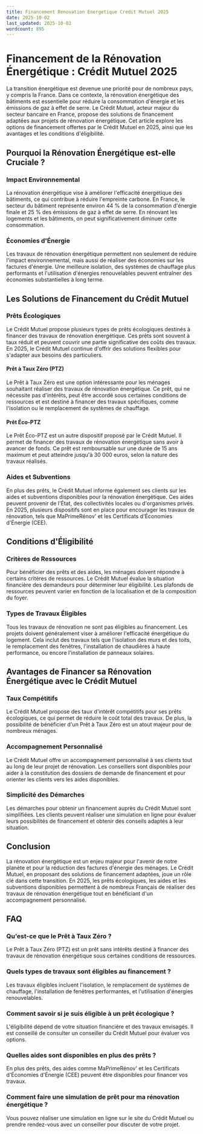 ```yaml
---
title: Financement Renovation Energetique Credit Mutuel 2025
date: 2025-10-02
last_updated: 2025-10-02
wordcount: 895
---
```


# Financement de la Rénovation Énergétique : Crédit Mutuel 2025

La transition énergétique est devenue une priorité pour de nombreux pays, y compris la France. Dans ce contexte, la rénovation énergétique des bâtiments est essentielle pour réduire la consommation d'énergie et les émissions de gaz à effet de serre. Le Crédit Mutuel, acteur majeur du secteur bancaire en France, propose des solutions de financement adaptées aux projets de rénovation énergétique. Cet article explore les options de financement offertes par le Crédit Mutuel en 2025, ainsi que les avantages et les conditions d'éligibilité.

## Pourquoi la Rénovation Énergétique est-elle Cruciale ?

### Impact Environnemental

La rénovation énergétique vise à améliorer l'efficacité énergétique des bâtiments, ce qui contribue à réduire l'empreinte carbone. En France, le secteur du bâtiment représente environ 44 % de la consommation d'énergie finale et 25 % des émissions de gaz à effet de serre. En rénovant les logements et les bâtiments, on peut significativement diminuer cette consommation.

### Économies d'Énergie

Les travaux de rénovation énergétique permettent non seulement de réduire l'impact environnemental, mais aussi de réaliser des économies sur les factures d'énergie. Une meilleure isolation, des systèmes de chauffage plus performants et l'utilisation d'énergies renouvelables peuvent entraîner des économies substantielles à long terme.

## Les Solutions de Financement du Crédit Mutuel

### Prêts Écologiques

Le Crédit Mutuel propose plusieurs types de prêts écologiques destinés à financer des travaux de rénovation énergétique. Ces prêts sont souvent à taux réduit et peuvent couvrir une partie significative des coûts des travaux. En 2025, le Crédit Mutuel continue d'offrir des solutions flexibles pour s'adapter aux besoins des particuliers.

#### Prêt à Taux Zéro (PTZ)

Le Prêt à Taux Zéro est une option intéressante pour les ménages souhaitant réaliser des travaux de rénovation énergétique. Ce prêt, qui ne nécessite pas d'intérêts, peut être accordé sous certaines conditions de ressources et est destiné à financer des travaux spécifiques, comme l'isolation ou le remplacement de systèmes de chauffage.

#### Prêt Éco-PTZ

Le Prêt Éco-PTZ est un autre dispositif proposé par le Crédit Mutuel. Il permet de financer des travaux de rénovation énergétique sans avoir à avancer de fonds. Ce prêt est remboursable sur une durée de 15 ans maximum et peut atteindre jusqu'à 30 000 euros, selon la nature des travaux réalisés.

### Aides et Subventions

En plus des prêts, le Crédit Mutuel informe également ses clients sur les aides et subventions disponibles pour la rénovation énergétique. Ces aides peuvent provenir de l'État, des collectivités locales ou d'organismes privés. En 2025, plusieurs dispositifs sont en place pour encourager les travaux de rénovation, tels que MaPrimeRénov' et les Certificats d'Économies d'Énergie (CEE).

## Conditions d'Éligibilité

### Critères de Ressources

Pour bénéficier des prêts et des aides, les ménages doivent répondre à certains critères de ressources. Le Crédit Mutuel évalue la situation financière des demandeurs pour déterminer leur éligibilité. Les plafonds de ressources peuvent varier en fonction de la localisation et de la composition du foyer.

### Types de Travaux Éligibles

Tous les travaux de rénovation ne sont pas éligibles au financement. Les projets doivent généralement viser à améliorer l'efficacité énergétique du logement. Cela inclut des travaux tels que l'isolation des murs et des toits, le remplacement des fenêtres, l'installation de chaudières à haute performance, ou encore l'installation de panneaux solaires.

## Avantages de Financer sa Rénovation Énergétique avec le Crédit Mutuel

### Taux Compétitifs

Le Crédit Mutuel propose des taux d'intérêt compétitifs pour ses prêts écologiques, ce qui permet de réduire le coût total des travaux. De plus, la possibilité de bénéficier d'un Prêt à Taux Zéro est un atout majeur pour de nombreux ménages.

### Accompagnement Personnalisé

Le Crédit Mutuel offre un accompagnement personnalisé à ses clients tout au long de leur projet de rénovation. Les conseillers sont disponibles pour aider à la constitution des dossiers de demande de financement et pour orienter les clients vers les aides disponibles.

### Simplicité des Démarches

Les démarches pour obtenir un financement auprès du Crédit Mutuel sont simplifiées. Les clients peuvent réaliser une simulation en ligne pour évaluer leurs possibilités de financement et obtenir des conseils adaptés à leur situation.

## Conclusion

La rénovation énergétique est un enjeu majeur pour l'avenir de notre planète et pour la réduction des factures d'énergie des ménages. Le Crédit Mutuel, en proposant des solutions de financement adaptées, joue un rôle clé dans cette transition. En 2025, les prêts écologiques, les aides et les subventions disponibles permettent à de nombreux Français de réaliser des travaux de rénovation énergétique tout en bénéficiant d'un accompagnement personnalisé.

## FAQ

### Qu'est-ce que le Prêt à Taux Zéro ?

Le Prêt à Taux Zéro (PTZ) est un prêt sans intérêts destiné à financer des travaux de rénovation énergétique sous certaines conditions de ressources.

### Quels types de travaux sont éligibles au financement ?

Les travaux éligibles incluent l'isolation, le remplacement de systèmes de chauffage, l'installation de fenêtres performantes, et l'utilisation d'énergies renouvelables.

### Comment savoir si je suis éligible à un prêt écologique ?

L'éligibilité dépend de votre situation financière et des travaux envisagés. Il est conseillé de consulter un conseiller du Crédit Mutuel pour évaluer vos options.

### Quelles aides sont disponibles en plus des prêts ?

En plus des prêts, des aides comme MaPrimeRénov' et les Certificats d'Économies d'Énergie (CEE) peuvent être disponibles pour financer vos travaux.

### Comment faire une simulation de prêt pour ma rénovation énergétique ?

Vous pouvez réaliser une simulation en ligne sur le site du Crédit Mutuel ou prendre rendez-vous avec un conseiller pour discuter de votre projet.